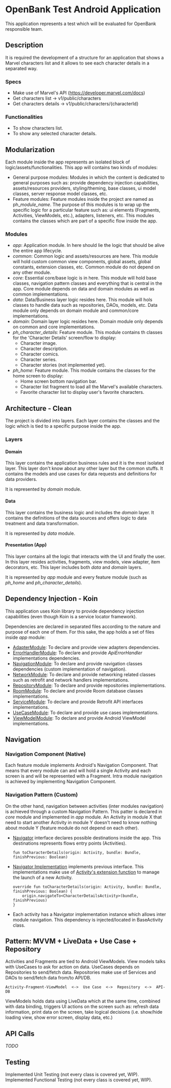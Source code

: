 # OpenBank Test Android Application

This application represents a test which will be evaluated for OpenBank responsible team.

## Description
It is required the development of a structure for an application that shows a Marvel characters list
and it allows to see each character details in a separated way.

### Specs
* Make use of Marvel's API (https://developer.marvel.com/docs)
* Get characters list -> v1/public/characters
* Get characters details -> v1/public/characters/{characterId}

### Functionalities
* To show characters list.
* To show any selected character details.

## Modularization
Each module inside the app represents an isolated block of logic/assets/functionalities.
This app will contains two kinds of modules:
* General purpose modules: Modules in which the content is dedicated to general purposes such as:
  provide dependency injection capabilities, assets/resources providers, styling/theming, base classes, 
  ui model classes, server response model classes, etc.
* Feature modules: Feature modules inside the project are named as ph_*module_name*. The purpose of
  this modules is to wrap up the specific logic for a particular feature such as: ui elements 
  (Fragments, Activities, ViewModels, etc.), adapters, listeners, etc. This modules contains the 
  classes which are part of a specific flow inside the app.

### Modules
* _app_: Application module. In here should lie the logic that should be alive the entire app lifecycle.
* _common_: Common logic and assets/resources are here. This module will hold custom common view 
  components, global assets, global constants, extension classes, etc. Common module do not depend
  on any other module.
* _core_: Essential core/base logic is in here. This module will hold base classes, navigation pattern
  classes and everything that is central in the app. Core module depends on data and domain modules
  as well as common implementations.
* _data_: Data/Business layer logic resides here. This module will hols classes to handle data such as
  repositories, DAOs, models, etc. Data module only depends on domain module and common/core 
  implementations.
* _domain_: Domain layer logic resides here. Domain module only depends on common and core 
  implementations.
* _ph_character_details_: Feature module. This module contains th classes for the 'Character Details'
  screen/flow to display: 
  * Character image.
  * Character description.
  * Character comics.
  * Character series.
  * Character stories (not implemented yet).
* _ph_home_: Feature module. This module contains the classes for the home screen to display:
  * Home screen bottom navigation bar.
  * Character list fragment to load all the Marvel's available characters.
  * Favorite character list to display user's favorite characters.

## Architecture - Clean
The project is divided into layers. Each layer contains the classes and the logic which is tied to a 
specific purpose inside the app.

### Layers
#### Domain
This layer contains the application business rules and it is the most isolated layer. This
layer don't know about any other layer but the common stuffs. It contains the models and use cases
for data requests and definitions for data providers.

It is represented by _domain_ module.

#### Data
This layer contains the business logic and includes the _domain_ layer. It contains the
definitions of the data sources and offers logic to data treatment and data transformation.

It is represented by _data_ module.

#### Presentation (App)
This layer contains all the logic that interacts with the UI and finally the
user. In this layer resides activities, fragments, view models, view adapter, item decorators,
etc. This layer includes both _data_ and _domain_ layers.

It is represented by _app_ module and every feature module (such as _ph_home_ and 
_ph_character_details_).

## Dependency Injection - Koin
This application uses Koin library to provide dependency injection capabilities (even though Koin is 
a service locator framework).

Dependencies are declared in separated files according to the nature and purpose of each one of them.
For this sake, the app holds a set of files inside _app_ module:
  * [AdapterModule](https://github.com/dvmatias/OB_Marvel/blob/master/app/src/main/java/com/cmdv/obmarvel/koin/AdapterModule.kt): To declare and provide view adapters dependencies.
  * [ErrorHandlerModule](https://github.com/dvmatias/OB_Marvel/blob/master/app/src/main/java/com/cmdv/obmarvel/koin/ErrorHandlerModule.kt): To declare and provide _ApiErrorHandler_ implementations dependencies.
  * [NavigationModule](https://github.com/dvmatias/OB_Marvel/blob/master/app/src/main/java/com/cmdv/obmarvel/koin/NavigationModule.kt): To declare and provide navigation classes dependencies (custom implementation
    of navigation).
  * [NetworkModule](https://github.com/dvmatias/OB_Marvel/blob/master/app/src/main/java/com/cmdv/obmarvel/koin/NetworkModule.kt): To declare and provide networking related classes such as retrofit and network 
    handlers implementations.
  * [RepositoryModule](https://github.com/dvmatias/OB_Marvel/blob/master/app/src/main/java/com/cmdv/obmarvel/koin/RepositoryModule.kt): To declare and provide repositories implementations.
  * [RoomModule](https://github.com/dvmatias/OB_Marvel/blob/master/app/src/main/java/com/cmdv/obmarvel/koin/RoomModule.kt): To declare and provide Room database classes implementations.
  * [ServiceModule](https://github.com/dvmatias/OB_Marvel/blob/master/app/src/main/java/com/cmdv/obmarvel/koin/ServiceModule.kt): To declare and provide Retrofit API interfaces implementations.
  * [UseCaseModule](https://github.com/dvmatias/OB_Marvel/blob/master/app/src/main/java/com/cmdv/obmarvel/koin/UseCaseModule.kt): To declare and provide use cases implementations.
  * [ViewModelModule](https://github.com/dvmatias/OB_Marvel/blob/master/app/src/main/java/com/cmdv/obmarvel/koin/ViewModelModule.kt): To declare and provide Android ViewModel implementations.

## Navigation
### Navigation Component (Native)
Each feature module implements Android's Navigation Component. That means that every module can and 
will hold a single Activity and each screen is and will be represented with a Fragment. Intra module
navigation is achieved by implementing Navigation Component.

### Navigation Pattern (Custom)
On the other hand, navigation between activities (inter modules navigation) is achieved through a 
custom Navigation Pattern. This patter is declared in _core_ module and implemented in _app_ module.
An Activity in module X that need to start another Activity in module Y doesn't need to know nothing
about module Y (feature module do not depend on each other).
  * [Navigator](https://github.com/dvmatias/OB_Marvel/blob/master/core/src/main/java/com/cmdv/core/navigator/Navigator.kt) interface declares possible destinations inside the app. This destinations represents 
    flows entry points (Activities).
    ```
    fun toCharacterDetails(origin: Activity, bundle: Bundle, finishPrevious: Boolean)
    ```
  * [Navigator Implementation](https://github.com/dvmatias/OB_Marvel/blob/master/app/src/main/java/com/cmdv/obmarvel/navigator/NavigatorImpl.kt) implements previous interface. This implementations make use of 
    [Activity's extension function](https://github.com/dvmatias/OB_Marvel/blob/master/common/src/main/java/com/cmdv/common/extensions/ActivityNavigationExtensions.kt) to manage the launch of a new Activity.
    ```
    override fun toCharacterDetails(origin: Activity, bundle: Bundle, finishPrevious: Boolean) {
        origin.navigateTo<CharacterDetailsActivity>(bundle, finishPrevious)
    }
    ```
  * Each activity has a Navigator implementation instance which allows inter module navigation. This
    dependency is injected/located in BaseActivity class.

## Pattern: MVVM + LiveData + Use Case + Repository
Activities and Fragments are tied to Android ViewModels. View models talks with UseCases to ask for
action on data. UseCases depends on Repositories to send/fetch data. Repositories make use of 
Services and DAOs to send/fetch data from/to API/DB.

```                             
Activity-Fragment-ViewModel  <->  Use Case  <->  Repository  <->  API-DB               
```

ViewModels holds data using LiveData which at the same time, combined with data binding, triggers 
UI actions on the screen such as: refresh data information, print data on the screen, take logical
decisions (i.e. show/hide loading view, show error screen, display data, etc.)

## API Calls
_TODO_

## Testing
Implemented Unit Testing (not every class is covered yet, WIP).
Implemented Functional Testing (not every class is covered yet, WIP).